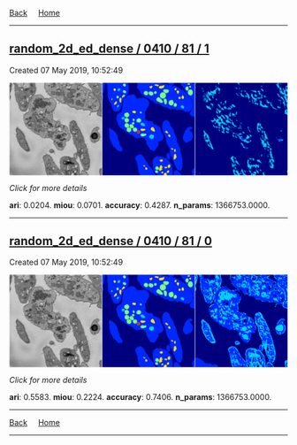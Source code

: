 
[Back](..)&nbsp;&nbsp;&nbsp;&nbsp;&nbsp;[Home](https://leapmanlab.github.io/snapshots)

---

<div class="summary"><a href="1"><h2>random_2d_ed_dense / 0410 / 81 / 1</h2></a><p>Created 07 May 2019, 10:52:49
</p><a href="1"><img src="1/media/summary.png" align="center"></a><p>
<i>Click for more details</i>
</p></div>

**ari**: 0.0204. **miou**: 0.0701. **accuracy**: 0.4287. **n_params**: 1366753.0000. 

---

<div class="summary"><a href="0"><h2>random_2d_ed_dense / 0410 / 81 / 0</h2></a><p>Created 07 May 2019, 10:52:49
</p><a href="0"><img src="0/media/summary.png" align="center"></a><p>
<i>Click for more details</i>
</p></div>

**ari**: 0.5583. **miou**: 0.2224. **accuracy**: 0.7406. **n_params**: 1366753.0000. 

---

[Back](..)&nbsp;&nbsp;&nbsp;&nbsp;&nbsp;[Home](https://leapmanlab.github.io/snapshots)

---